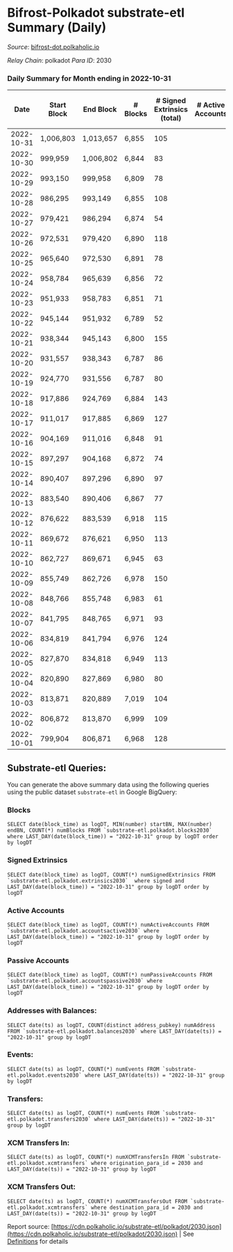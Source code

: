 # Bifrost-Polkadot substrate-etl Summary (Daily)

_Source_: [bifrost-dot.polkaholic.io](https://bifrost-dot.polkaholic.io)

*Relay Chain*: polkadot
*Para ID*: 2030



### Daily Summary for Month ending in 2022-10-31


| Date | Start Block | End Block | # Blocks | # Signed Extrinsics (total) | # Active Accounts | # Passive | # New | # Addresses with Balances | # Events | # Transfers | # XCM Transfers In | # XCM Transfers Out | Issues | 
| ---- | ----------- | --------- | -------- | --------------------------- | ----------------- | --------- | ----- | ------------------------- | -------- | ----------- | ------------------ | ------------------- | ------ |
| 2022-10-31 | 1,006,803 | 1,013,657 | 6,855 | 105 |  |  |  | 2,943 | 14,586 | 45  | 5 ($15.64) | 3 ($1,719.23) |  |
| 2022-10-30 | 999,959 | 1,006,802 | 6,844 | 83 |  |  |  | 2,939 | 14,445 | 34  | 10 ($2,108.81) | 9 ($2,062.00) |  |
| 2022-10-29 | 993,150 | 999,958 | 6,809 | 78 |  |  |  |  | 14,330 | 39  | 7 ($1,394.79) | 3 ($3,722.11) |  |
| 2022-10-28 | 986,295 | 993,149 | 6,855 | 108 |  |  |  | 2,931 | 14,622 | 55  | 5 ($6,995.65) | 9 ($4,790.26) |  |
| 2022-10-27 | 979,421 | 986,294 | 6,874 | 54 |  |  |  | 2,929 | 14,210 | 31  | 4 ($494.55) | 3 ($2,252.19) |  |
| 2022-10-26 | 972,531 | 979,420 | 6,890 | 118 |  |  |  | 2,926 | 14,820 | 72  | 6 ($2,004.24) | 1 ($447.81) |  |
| 2022-10-25 | 965,640 | 972,530 | 6,891 | 78 |  |  |  | 2,921 | 14,423 | 36  | 5 ($150.92) | 1 ($147.10) |  |
| 2022-10-24 | 958,784 | 965,639 | 6,856 | 72 |  |  |  | 2,919 | 14,398 | 60  | 8 ($6,164.90) | 9 ($7,009.69) |  |
| 2022-10-23 | 951,933 | 958,783 | 6,851 | 71 |  |  |  | 2,914 | 14,279 | 39  | 2 ($1,163.07) | 1 ($5,150.95) |  |
| 2022-10-22 | 945,144 | 951,932 | 6,789 | 52 |  |  |  | 2,905 | 14,091 | 36  | 7 ($6,161.29) | 2 ($6,333.94) |  |
| 2022-10-21 | 938,344 | 945,143 | 6,800 | 155 |  |  |  | 2,903 | 15,000 | 80  | 11 ($1,711.38) | 7 ($12.88) |  |
| 2022-10-20 | 931,557 | 938,343 | 6,787 | 86 |  |  |  | 2,897 | 14,309 | 56  | 6 ($1,334.41) | 3 ($7,620.18) |  |
| 2022-10-19 | 924,770 | 931,556 | 6,787 | 80 |  |  |  | 2,893 | 14,276 | 34  | 4 ($2,830.64) | 6 ($1,961.54) |  |
| 2022-10-18 | 917,886 | 924,769 | 6,884 | 143 |  |  |  | 2,889 | 15,015 | 68  | 8 ($5,415.40) | 2 ($933.33) |  |
| 2022-10-17 | 911,017 | 917,885 | 6,869 | 127 |  |  |  | 2,883 | 14,793 | 75  | 7 ($1,748.72) |   |  |
| 2022-10-16 | 904,169 | 911,016 | 6,848 | 91 |  |  |  |  | 14,457 | 41  | 4 ($196.73) | 4 ($1,071.73) |  |
| 2022-10-15 | 897,297 | 904,168 | 6,872 | 74 |  |  |  | 2,874 | 14,381 | 42  | 4 ($212.70) |   |  |
| 2022-10-14 | 890,407 | 897,296 | 6,890 | 97 |  |  |  | 2,871 | 14,605 | 42  | 5 ($252.83) | 2 ($278.92) |  |
| 2022-10-13 | 883,540 | 890,406 | 6,867 | 77 |  |  |  |  | 14,518 | 71  | 13 ($5,117.32) | 4 ($2,511.93) |  |
| 2022-10-12 | 876,622 | 883,539 | 6,918 | 115 |  |  |  | 2,862 | 14,841 | 83  | 9 ($560.22) |   |  |
| 2022-10-11 | 869,672 | 876,621 | 6,950 | 113 |  |  |  | 2,857 | 14,875 | 80  | 7 ($1,503.14) | 6 ($2,128.82) |  |
| 2022-10-10 | 862,727 | 869,671 | 6,945 | 63 |  |  |  | 2,853 | 14,424 | 43  | 2 ($248.79) | 3 ($103.29) |  |
| 2022-10-09 | 855,749 | 862,726 | 6,978 | 150 |  |  |  | 2,851 | 15,174 | 96  | 5 ($1,488.24) | 10 ($1,937.94) |  |
| 2022-10-08 | 848,766 | 855,748 | 6,983 | 61 |  |  |  | 2,845 | 14,516 | 37  | 6 ($1,287.66) | 3 ($1,610.11) |  |
| 2022-10-07 | 841,795 | 848,765 | 6,971 | 93 |  |  |  | 2,844 | 14,767 | 51  | 7 ($7,543.22) | 3 ($2,339.61) |  |
| 2022-10-06 | 834,819 | 841,794 | 6,976 | 124 |  |  |  | 2,841 | 15,008 | 86  | 7 ($3,031.77) | 9 ($4,048.58) |  |
| 2022-10-05 | 827,870 | 834,818 | 6,949 | 113 |  |  |  | 2,837 | 14,899 | 72  | 10 ($4,589.01) | 3 ($4,917.49) |  |
| 2022-10-04 | 820,890 | 827,869 | 6,980 | 80 |  |  |  |  | 14,651 | 65  | 6 ($4,293.27) | 2 ($4,609.81) |  |
| 2022-10-03 | 813,871 | 820,889 | 7,019 | 104 |  |  |  |  | 14,879 | 47  | 5 ($457.39) | 1 ($95.47) |  |
| 2022-10-02 | 806,872 | 813,870 | 6,999 | 109 |  |  |  |  | 14,959 | 52  | 14 ($88,448.74) | 1 ($626.92) |  |
| 2022-10-01 | 799,904 | 806,871 | 6,968 | 128 |  |  |  |  | 15,050 | 79  | 16 ($8,692.02) | 5 ($1,621.37) |  |

## Substrate-etl Queries:
You can generate the above summary data using the following queries using the public dataset `substrate-etl` in Google BigQuery:


### Blocks
```
SELECT date(block_time) as logDT, MIN(number) startBN, MAX(number) endBN, COUNT(*) numBlocks FROM `substrate-etl.polkadot.blocks2030`  where LAST_DAY(date(block_time)) = "2022-10-31" group by logDT order by logDT
```


### Signed Extrinsics
```
SELECT date(block_time) as logDT, COUNT(*) numSignedExtrinsics FROM `substrate-etl.polkadot.extrinsics2030`  where signed and LAST_DAY(date(block_time)) = "2022-10-31" group by logDT order by logDT
```


### Active Accounts
```
SELECT date(block_time) as logDT, COUNT(*) numActiveAccounts FROM `substrate-etl.polkadot.accountsactive2030` where LAST_DAY(date(block_time)) = "2022-10-31" group by logDT order by logDT
```


### Passive Accounts
```
SELECT date(block_time) as logDT, COUNT(*) numPassiveAccounts FROM `substrate-etl.polkadot.accountspassive2030` where LAST_DAY(date(block_time)) = "2022-10-31" group by logDT order by logDT
```


### Addresses with Balances:
```
SELECT date(ts) as logDT, COUNT(distinct address_pubkey) numAddress FROM `substrate-etl.polkadot.balances2030` where LAST_DAY(date(ts)) = "2022-10-31" group by logDT
```


### Events:
```
SELECT date(ts) as logDT, COUNT(*) numEvents FROM `substrate-etl.polkadot.events2030` where LAST_DAY(date(ts)) = "2022-10-31" group by logDT
```


### Transfers:
```
SELECT date(ts) as logDT, COUNT(*) numEvents FROM `substrate-etl.polkadot.transfers2030` where LAST_DAY(date(ts)) = "2022-10-31" group by logDT
```


### XCM Transfers In:
```
SELECT date(ts) as logDT, COUNT(*) numXCMTransfersIn FROM `substrate-etl.polkadot.xcmtransfers` where origination_para_id = 2030 and LAST_DAY(date(ts)) = "2022-10-31" group by logDT
```


### XCM Transfers Out:
```
SELECT date(ts) as logDT, COUNT(*) numXCMTransfersOut FROM `substrate-etl.polkadot.xcmtransfers` where destination_para_id = 2030 and LAST_DAY(date(ts)) = "2022-10-31" group by logDT
```



Report source: [https://cdn.polkaholic.io/substrate-etl/polkadot/2030.json](https://cdn.polkaholic.io/substrate-etl/polkadot/2030.json) | See [Definitions](/DEFINITIONS.md) for details

